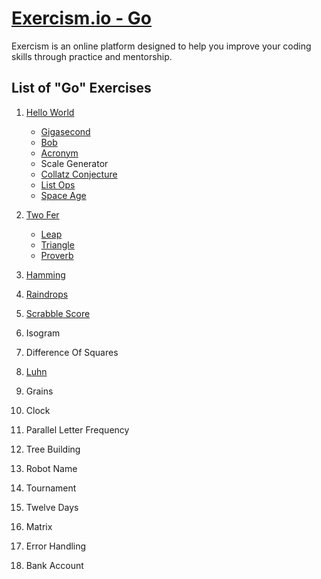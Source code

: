 # [Exercism.io - Go](https://exercism.io/tracks/go)

Exercism is an online platform designed to help you improve your coding skills through practice and mentorship.

## List of "Go" Exercises


1. [Hello World](hello-world)
	- [Gigasecond](gigasecond)
	- [Bob](bob)
	- [Acronym](acronym)
	- Scale Generator
	- [Collatz Conjecture](collatz-conjecture)
	- [List Ops](list-ops)
	- [Space Age](space-age)

1. [Two Fer](two-fer)
	- [Leap](leap)
	- [Triangle](triangle)
	- [Proverb](proverb)

1. [Hamming](hamming)

1. [Raindrops](raindrops)

1. [Scrabble Score](scrabble-score)

1. Isogram

1. Difference Of Squares

1. [Luhn](luhn)

1. Grains

1. Clock

1. Parallel Letter Frequency

1. Tree Building

1. Robot Name

1. Tournament

1. Twelve Days

1. Matrix

1. Error Handling

1. Bank Account

